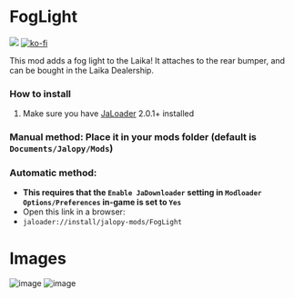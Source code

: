 # FogLight

[![](https://img.shields.io/github/downloads/Jalopy-Mods/FogLight/total)](#)
[![ko-fi](https://ko-fi.com/img/githubbutton_sm.svg)](https://ko-fi.com/A0A8OGPIQ)

This mod adds a fog light to the Laika! It attaches to the rear bumper, and can be bought in the Laika Dealership.

### How to install
1. Make sure you have [JaLoader](https://github.com/theLeaxx/JaLoader) 2.0.1+ installed
### Manual method: Place it in your mods folder (default is `Documents/Jalopy/Mods`)
### Automatic method: 
* **This requires that the `Enable JaDownloader` setting in `Modloader Options/Preferences` in-game is set to `Yes`**
* Open this link in a browser:
* `jaloader://install/jalopy-mods/FogLight`

# Images
![image](https://github.com/Jalopy-Mods/FogLight/assets/101940826/05ab6058-b28a-4d41-96f7-c30a05380037)
![image](https://github.com/Jalopy-Mods/FogLight/assets/101940826/f14229aa-219e-4934-baef-c5bbaa13f48d)
